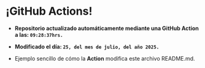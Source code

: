# ¡GitHub Actions!
* **Repositorio actualizado automáticamente mediante una GitHub Action a las: `09:28:37hrs.`**
* **Modificado el día: `25, del mes de julio, del año 2025.`**

* Ejemplo sencillo de cómo la **Action** modifica este archivo README.md.
